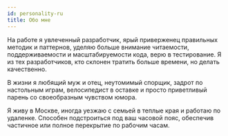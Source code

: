 ```yaml
---
id: personality-ru
title: Обо мне
---
```


На работе я увлеченный разработчик, ярый приверженец правильных методик и паттернов, уделяю больше внимание читаемости, поддерживаемости и масштабируемости кода, верю в тестирование. Я из тех разработчиков, кто склонен тратить больше времени, но делать качественно.

В жизни я любящий муж и отец, неутомимый спорщик, задрот по настольным играм, велосипедист в оставке и просто приветливый парень со своеобразным чувством юмора.

Я живу в Москве, иногда уезжаю с семьей в теплые края и работаю по удаленке. Способен подстроиться под ваш часовой пояс, обеспечив частичное или полное перекрытие по рабочим часам.
